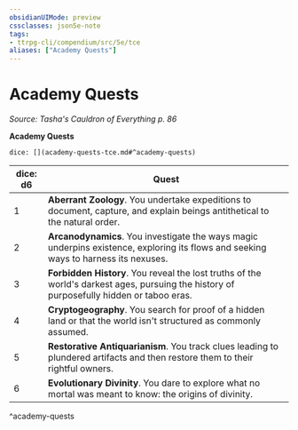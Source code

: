 ```yaml
---
obsidianUIMode: preview
cssclasses: json5e-note
tags:
- ttrpg-cli/compendium/src/5e/tce
aliases: ["Academy Quests"]
---
```

# Academy Quests
*Source: Tasha's Cauldron of Everything p. 86* 

**Academy Quests**

`dice: [](academy-quests-tce.md#^academy-quests)`

| dice: d6 | Quest |
|----------|-------|
| 1 | **Aberrant Zoology**. You undertake expeditions to document, capture, and explain beings antithetical to the natural order. |
| 2 | **Arcanodynamics**. You investigate the ways magic underpins existence, exploring its flows and seeking ways to harness its nexuses. |
| 3 | **Forbidden History**. You reveal the lost truths of the world's darkest ages, pursuing the history of purposefully hidden or taboo eras. |
| 4 | **Cryptogeography**. You search for proof of a hidden land or that the world isn't structured as commonly assumed. |
| 5 | **Restorative Antiquarianism**. You track clues leading to plundered artifacts and then restore them to their rightful owners. |
| 6 | **Evolutionary Divinity**. You dare to explore what no mortal was meant to know: the origins of divinity. |
^academy-quests